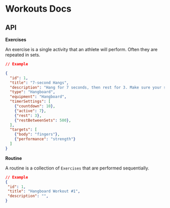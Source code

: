 Workouts Docs
=============

API
---

**Exercises**

An exercise is a single activity that an athlete will perform. Often they are repeated in sets. 
 
```json
// Example

{
  "id": 1,
  "title": "7-second Hangs",
  "description": "Hang for 7 seconds, then rest for 3. Make sure your shoulders are engaged.",
  "type": "Hangboard",
  "equipment": "Hangboard",
  "timerSettings": [
    {"countdown": 10},
    {"active": 7},
    {"rest": 3},
    {"restBetweenSets": 500},
  ],
  "targets": [
    {"body": "fingers"},
    {"performance": "strength"}
  ]
}
```

**Routine**

A routine is a collection of `Exercises` that are performed sequentially. 

```json
// Example
{
 "id": 1,
 "title": "Hangboard Workout #1",
 "description": "",
}
```
